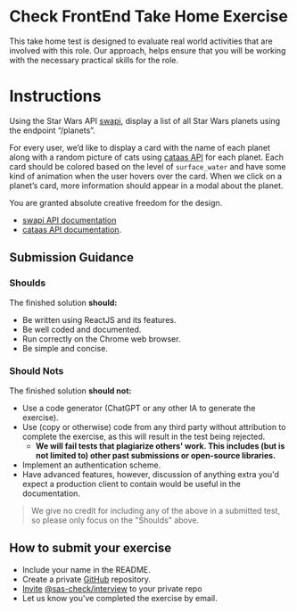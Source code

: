 # Check FrontEnd Take Home Exercise

This take home test is designed to evaluate real world activities that are involved with this role. Our approach, helps ensure that you will be working with the necessary practical skills for the role.

# Instructions
Using the Star Wars API [swapi](https://swapi.dev/api/), display a list of all Star Wars planets using the endpoint “/planets”. 

For every user, we’d like to display a card with the name of each planet along with a random picture of cats using [cataas API](https://cataas.com/) for each planet. Each card should be colored based on the level of `surface_water` and have some kind of animation when the user hovers over the card. When we click on a planet’s card, more information should appear in a modal about the planet.

You are granted absolute creative freedom for the design.

- [swapi API documentation](https://swapi.dev/documentation)
- [cataas API documentation](https://cataas.com/).

## Submission Guidance

### Shoulds
The finished solution  **should:**

-   Be written using ReactJS and its features.
-   Be well coded and documented.
-   Run correctly on the Chrome web browser.
-   Be simple and concise.

### Should Nots

The finished solution  **should not:**

-   Use a code generator (ChatGPT or any other IA to generate the exercise).
-   Use (copy or otherwise) code from any third party without attribution to complete the exercise, as this will result in the test being rejected.
    -   **We will fail tests that plagiarize others' work. This includes (but is not limited to) other past submissions or open-source libraries.**
-   Implement an authentication scheme.
-   Have advanced features, however, discussion of anything extra you'd expect a production client to contain would be useful in the documentation.

> We give no credit for including any of the above in a submitted test, so please only focus on the "Shoulds" above.



## How to submit your exercise

-   Include your name in the README.
-   Create a private  [GitHub](https://help.github.com/en/articles/create-a-repo)  repository.
-   [Invite](https://help.github.com/en/articles/inviting-collaborators-to-a-personal-repository)  [@sas-check/interview](https://github.com/orgs/sas-check/teams/interview) to your private repo
-   Let us know you've completed the exercise by email.
